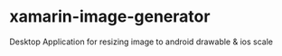 # xamarin-image-generator
Desktop Application for resizing image to android drawable &amp; ios scale
